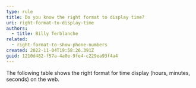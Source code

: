 ```yaml
---
type: rule
title: Do you know the right format to display time?
uri: right-format-to-display-time
authors:
  - title: Billy Terblanche
related:
  - right-format-to-show-phone-numbers
created: 2022-11-04T19:58:26.391Z
guid: 1210d482-f57a-4a0e-9fe4-c229ea93f4a4
---
```

The following table shows the right format for time display (hours, minutes, seconds) on the web.
            
<!--endintro-->

